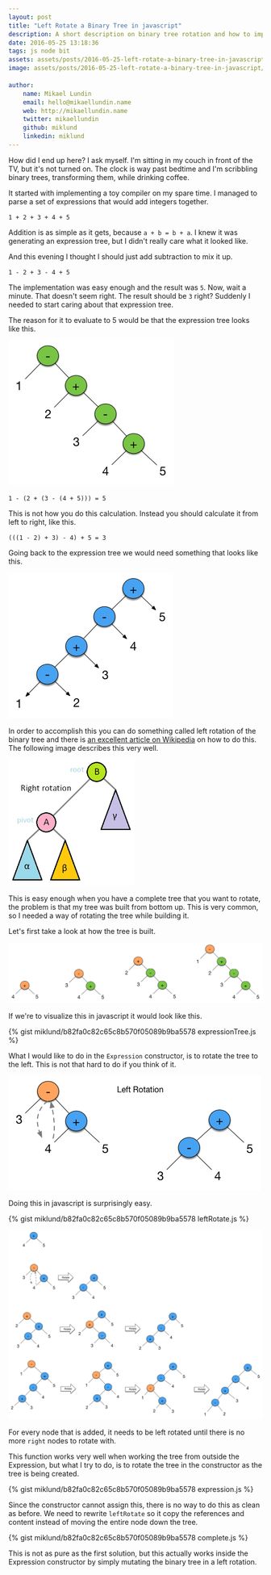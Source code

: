 ```yaml
---
layout: post
title: "Left Rotate a Binary Tree in javascript"
description: A short description on binary tree rotation and how to implement it in javascript.
date: 2016-05-25 13:18:36
tags: js node bit
assets: assets/posts/2016-05-25-left-rotate-a-binary-tree-in-javascript
image: assets/posts/2016-05-25-left-rotate-a-binary-tree-in-javascript/treeRotation.gif

author: 
    name: Mikael Lundin
    email: hello@mikaellundin.name 
    web: http://mikaellundin.name
    twitter: mikaellundin
    github: miklund
    linkedin: miklund
---
```


How did I end up here? I ask myself. I'm sitting in my couch in front of the TV, but it's not turned on. The clock is way past bedtime and I'm scribbling binary trees, transforming them, while drinking coffee.

It started with implementing a toy compiler on my spare time. I managed to parse a set of expressions that would add integers together.

```
1 + 2 + 3 + 4 + 5
```

Addition is as simple as it gets, because `a + b = b + a`. I knew it was generating an expression tree, but I didn't really care what it looked like.

And this evening I thought I should just add subtraction to mix it up.

```
1 - 2 + 3 - 4 + 5
```

The implementation was easy enough and the result was `5`. Now, wait a minute. That doesn't seem right. The result should be `3` right? Suddenly I needed to start caring about that expression tree.

The reason for it to evaluate to 5 would be that the expression tree looks like this.

![a right weighted tree](/assets/posts/2016-05-25-left-rotate-a-binary-tree-in-javascript/rightTree.png)

```
1 - (2 + (3 - (4 + 5))) = 5
```

This is not how you do this calculation. Instead you should calculate it from left to right, like this.

```
(((1 - 2) + 3) - 4) + 5 = 3
```

Going back to the expression tree we would need something that looks like this.

![a left heavy weighted tree](/assets/posts/2016-05-25-left-rotate-a-binary-tree-in-javascript/leftTree.png)

In order to accomplish this you can do something called left rotation of the binary tree and there is [an excellent article on Wikipedia](https://en.wikipedia.org/wiki/Tree_rotation "Tree Rotation") on how to do this. The following image describes this very well.

![example of tree rotation](/assets/posts/2016-05-25-left-rotate-a-binary-tree-in-javascript/treeRotation.gif)

This is easy enough when you have a complete tree that you want to rotate, the problem is that my tree was built from bottom up. This is very common, so I needed a way of rotating the tree while building it.

Let's first take a look at how the tree is built.

![how the right tree is being built](/assets/posts/2016-05-25-left-rotate-a-binary-tree-in-javascript/rightTreeBuild.png)

If we're to visualize this in javascript it would look like this.

{% gist miklund/b82fa0c82c65c8b570f05089b9ba5578 expressionTree.js %}

What I would like to do in the `Expression` constructor, is to rotate the tree to the left. This is not that hard to do if you think of it.


![rotating a binary tree left](/assets/posts/2016-05-25-left-rotate-a-binary-tree-in-javascript/leftRotation.png)

Doing this in javascript is surprisingly easy.

{% gist miklund/b82fa0c82c65c8b570f05089b9ba5578 leftRotate.js %}

![rotating the full tree left bottom up](/assets/posts/2016-05-25-left-rotate-a-binary-tree-in-javascript/fullLeftRotation.png)

For every node that is added, it needs to be left rotated until there is no more `right` nodes to rotate with.

This function works very well when working the tree from outside the Expression, but what I try to do, is to rotate the tree in the constructor as the tree is being created.

{% gist miklund/b82fa0c82c65c8b570f05089b9ba5578 expression.js %}

Since the constructor cannot assign this, there is no way to do this as clean as before. We need to rewrite `leftRotate` so it copy the references and content instead of moving the entire node down the tree.

{% gist miklund/b82fa0c82c65c8b570f05089b9ba5578 complete.js %}

This is not as pure as the first solution, but this actually works inside the Expression constructor by simply mutating the binary tree in a left rotation.
